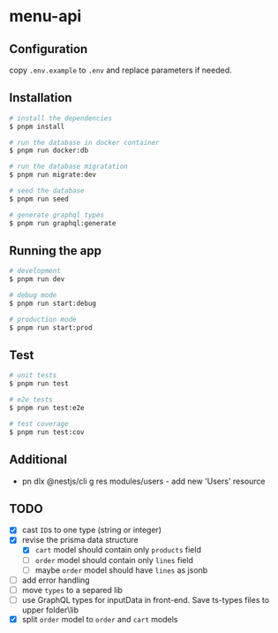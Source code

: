 # menu-api

## Configuration

copy `.env.example` to `.env` and replace parameters if needed.

## Installation

```bash
# install the dependencies
$ pnpm install
```

```bash
# run the database in docker container
$ pnpm run docker:db
```

```bash
# run the database migratation
$ pnpm run migrate:dev
```

```bash
# seed the database
$ pnpm run seed
```

```bash
# generate graphql types
$ pnpm run graphql:generate
```

## Running the app

```bash
# development
$ pnpm run dev

# debug mode
$ pnpm run start:debug

# production mode
$ pnpm run start:prod
```

## Test

```bash
# unit tests
$ pnpm run test

# e2e tests
$ pnpm run test:e2e

# test coverage
$ pnpm run test:cov
```

## Additional

- pn dlx @nestjs/cli g res modules/users - add new 'Users' resource

## TODO

- [x] cast `ID`s to one type (string or integer)
- [x] revise the prisma data structure
  - [x] `cart` model should contain only `products` field
  - [ ] `order` model should contain only `lines` field
  - [ ] maybe `order` model should have `lines` as jsonb
- [ ] add error handling
- [ ] move `types` to a separed lib
- [ ] use GraphQL types for inputData in front-end. Save ts-types files to upper folder\lib
- [x] split `order` model to `order` and `cart` models
